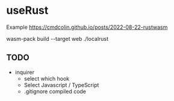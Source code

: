 # useRust

Example
https://cmdcolin.github.io/posts/2022-08-22-rustwasm


wasm-pack build --target web ./localrust

## TODO

- inquirer
    - select which hook
    - Select Javascript / TypeScript
    - .gitignore compiled code